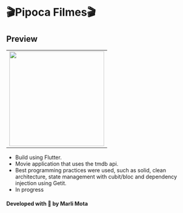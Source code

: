 # 🎬**Pipoca Filmes**🎬
## **Preview**
<table>
  <tr>
    <td> <img src= "https://i.imgur.com/4CfuEIY.png" height= "250"/> </td>
  </tr>
</table>

- Build using Flutter.
- Movie application that uses the tmdb api.
- Best programming practices were used, such as solid, clean architecture, state management with cubit/bloc and dependency injection using Getit.
- In progress 
#### Developed with 💜 by Marli Mota

